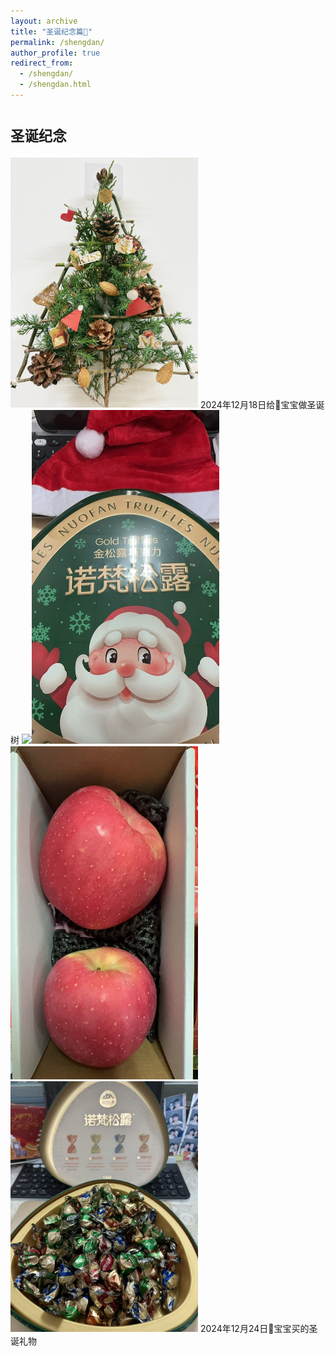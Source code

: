 ```yaml
---
layout: archive
title: "圣诞纪念篇🎄"
permalink: /shengdan/
author_profile: true
redirect_from:
  - /shengdan/
  - /shengdan.html
---
```


<span style="font-size: 0.8em;">圣诞纪念</span>
======
<img src="../images/20241218.jpg" width = 300 height = "auto">
2024年12月18日给🥣宝宝做圣诞树
<img src="../images/20241224.jpg" width = 300 height = "auto"><img src="../images/20241224-1.jpg" width = 300 height = "auto"><img src="../images/20241224-2.jpg" width = 300 height = "auto"><img src="../images/20241224-3.jpg" width = 300 height = "auto">
2024年12月24日🥣宝宝买的圣诞礼物
